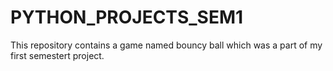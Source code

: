 # PYTHON_PROJECTS_SEM1
This repository contains a game named bouncy ball which was a part of my first semestert project.
